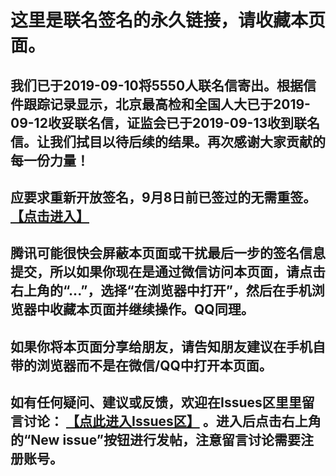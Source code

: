 这里是联名签名的永久链接，请收藏本页面。
====================

我们已于2019-09-10将5550人联名信寄出。根据信件跟踪记录显示，北京最高检和全国人大已于2019-09-12收妥联名信，证监会已于2019-09-13收到联名信。让我们拭目以待后续的结果。再次感谢大家贡献的每一份力量！
---------------------

应要求重新开放签名，9月8日前已签过的无需重签。[【点击进入】](https://upload1.miwturizudij.xyz/step_intro.html)
---------------------

腾讯可能很快会屏蔽本页面或干扰最后一步的签名信息提交，所以如果你现在是通过微信访问本页面，请点击右上角的“...”，选择“在浏览器中打开”，然后在手机浏览器中收藏本页面并继续操作。QQ同理。
---------------------

如果你将本页面分享给朋友，请告知朋友建议在手机自带的浏览器而不是在微信/QQ中打开本页面。
---------------------

如有任何疑问、建议或反馈，欢迎在Issues区里里留言讨论： [【点此进入Issues区】](https://github.com/lehui99/tdw/issues) 。进入后点击右上角的“New issue”按钮进行发帖，注意留言讨论需要注册账号。
---------------------
